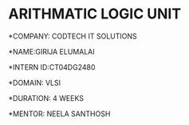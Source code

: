 # ARITHMATIC LOGIC UNIT

*COMPANY: CODTECH IT SOLUTIONS

*NAME:GIRIJA ELUMALAI

*INTERN ID:CT04DG2480

*DOMAIN: VLSI

*DURATION: 4 WEEKS

*MENTOR: NEELA SANTHOSH






